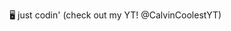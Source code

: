 🖥 just codin' (check out my YT! @CalvinCoolestYT)
<!---
calvin-19/calvin-19 is a ✨ special ✨ repository because its `README.md` (this file) appears on your GitHub profile.
You can click the Preview link to take a look at your changes.
--->
